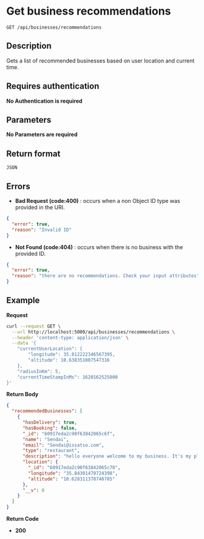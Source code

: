 # Get business recommendations

    GET /api/businesses/recommendations

## Description

Gets a list of recommended businesses based on user location and current time.

## Requires authentication

**No Authentication is required**

## Parameters

**No Parameters are required**

## Return format

```
JSON
```

## Errors

- **Bad Request (code:400)** : occurs when a non Object ID type was provided in the URI.

```json
{
  "error": true,
  "reason": "Invalid ID"
}
```

- **Not Found (code:404)** : occurs when there is no business with the provided ID.

```json
{
  "error": true,
  "reason": "there are no recommendations. Check your input attributes"
}
```

## Example

**Request**

```bash
curl --request GET \
  --url http://localhost:5000/api/businesses/recommendations \
  --header 'content-type: application/json' \
  --data '{
	"currentUserLocation": {
		"longitude": 35.812222346567395,
		"altitude": 10.638351007547316
	},
	"radiusInKm": 5,
	"currentTimeStampInMs": 1620162525000
}'
```

**Return Body**

```json
{
  "recommendedBusinesses": [
    {
      "hasDelivery": true,
      "hasBooking": false,
      "_id": "60917eda2c90f63842065c6f",
      "name": "Sendai",
      "email": "Sendai@issatso.com",
      "type": "restaurant",
      "description": "hello everyone welcome to my business. It's my pleasure to serve you !",
      "location": {
        "_id": "60917eda2c90f63842065c70",
        "longitude": "35.84301470724398",
        "altitude": "10.628311378748785"
      },
      "__v": 0
    }
  ]
}
```

**Return Code**

- **200**
